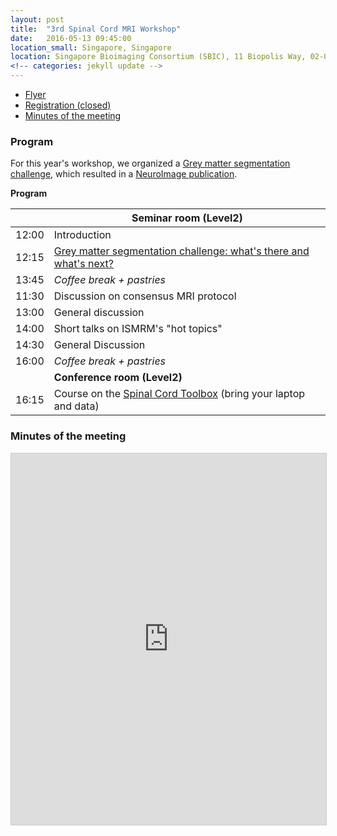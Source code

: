 ```yaml
---
layout: post
title:  "3rd Spinal Cord MRI Workshop"
date:   2016-05-13 09:45:00
location_small: Singapore, Singapore
location: Singapore Bioimaging Consortium (SBIC), 11 Biopolis Way, 02-02 Helios, Singapore 138667
<!-- categories: jekyll update -->
---
```

- [Flyer](goo.gl/NhywD8)
- [Registration (closed)](goo.gl/forms/W17zqKMfpv)
- [Minutes of the meeting](#minutes-of-the-meeting)

### Program

For this year's workshop, we organized a [Grey matter segmentation challenge](http://goo.gl/h4AVar), which resulted in a [NeuroImage publication](https://www.ncbi.nlm.nih.gov/pubmed/28286318).

**Program**

| | Seminar room (Level2) |
|---|---|
| 12:00 | Introduction |
| 12:15 | [Grey matter segmentation challenge: what's there and what's next?](http://goo.gl/h4AVar) |
| 13:45 | *Coffee break + pastries* |
| 11:30 | Discussion on consensus MRI protocol |
| 13:00 | General discussion |
| 14:00 | Short talks on ISMRM's "hot topics" |
| 14:30 | General Discussion |
| 16:00 | *Coffee break + pastries* |
| | **Conference room (Level2)** |
| 16:15 | Course on the [Spinal Cord Toolbox](https://github.com/neuropoly/spinalcordtoolbox) (bring your laptop and data) |

### Minutes of the meeting

<iframe src="https://www.slideshare.net/slideshow/embed_code/key/jWc37C4ehIPVRj" width="800" height="594" frameborder="0" marginwidth="0" marginheight="0" scrolling="no" style="border:1px solid #CCC; border-width:1px; margin-bottom:5px; max-width: 100%;" allowfullscreen> </iframe>
